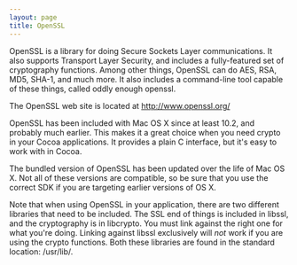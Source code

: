 ```yaml
---
layout: page
title: OpenSSL
---
```


OpenSSL is a library for doing Secure Sockets Layer communications. It also supports Transport Layer Security, and includes a fully-featured set of cryptography functions. Among other things, OpenSSL can do AES, RSA, MD5, SHA-1, and much more. It also includes a command-line tool capable of these things, called oddly enough     openssl.

The OpenSSL web site is located at http://www.openssl.org/

OpenSSL has been included with Mac OS X since at least 10.2, and probably much earlier. This makes it a great choice when you need crypto in your Cocoa applications. It provides a plain C interface, but it's easy to work with in Cocoa.

The bundled version of OpenSSL has been updated over the life of Mac OS X. Not all of these versions are compatible, so be sure that you use the correct SDK if you are targeting earlier versions of OS X.

Note that when using OpenSSL in your application, there are two different libraries that need to be included. The SSL end of things is included in     libssl, and the cryptography is in     libcrypto. You must link against the right one for what you're doing. Linking against     libssl exclusively will *not* work if you are using the crypto functions. Both these libraries are found in the standard location: /usr/lib/.

